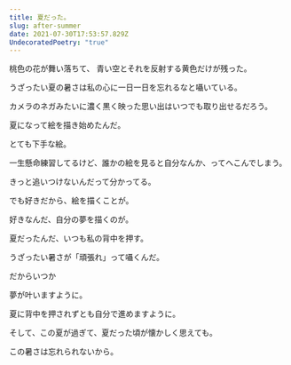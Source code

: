 ```yaml
---
title: 夏だった。
slug: after-summer
date: 2021-07-30T17:53:57.829Z
UndecoratedPoetry: "true"
---
```

桃色の花が舞い落ちて、
青い空とそれを反射する黄色だけが残った。

うざったい夏の暑さは私の心に一日一日を忘れるなと囁いている。

カメラのネガみたいに濃く黒く映った思い出はいつでも取り出せるだろう。

夏になって絵を描き始めたんだ。

とても下手な絵。

一生懸命練習してるけど、誰かの絵を見ると自分なんか、ってへこんでしまう。

きっと追いつけないんだって分かってる。

でも好きだから、絵を描くことが。

好きなんだ、自分の夢を描くのが。

夏だったんだ、いつも私の背中を押す。

うざったい暑さが「頑張れ」って囁くんだ。

だからいつか

夢が叶いますように。

夏に背中を押されずとも自分で進めますように。

そして、この夏が過ぎて、夏だった頃が懐かしく思えても。

この暑さは忘れられないから。